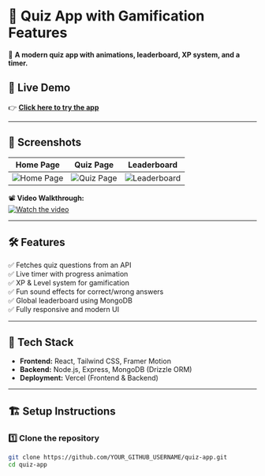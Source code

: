 # 🎯 Quiz App with Gamification Features  

🚀 **A modern quiz app with animations, leaderboard, XP system, and a timer.**  

## 🌟 Live Demo  
👉 **[Click here to try the app](https://quiz-assignment-two.vercel.app/)**  

---

## 📸 Screenshots  
| Home Page | Quiz Page | Leaderboard |
|-----------|----------|-------------|
| ![Home Page](public/screenshot1.png) | ![Quiz Page](public/screenshot2.png) | ![Leaderboard](public/screenshot3.png) |

📽️ **Video Walkthrough:**  
[![Watch the video](https://img.youtube.com/vi/YOUR_VIDEO_ID/0.jpg)](https://youtu.be/YOUR_VIDEO_ID)  

---

## 🛠️ Features  
✅ Fetches quiz questions from an API  
✅ Live timer with progress animation  
✅ XP & Level system for gamification  
✅ Fun sound effects for correct/wrong answers  
✅ Global leaderboard using MongoDB  
✅ Fully responsive and modern UI  

---

## 🚀 Tech Stack  
- **Frontend:** React, Tailwind CSS, Framer Motion  
- **Backend:** Node.js, Express, MongoDB (Drizzle ORM)  
- **Deployment:** Vercel (Frontend & Backend)  

---

## 🏗️ Setup Instructions  

### 1️⃣ Clone the repository  
```bash
git clone https://github.com/YOUR_GITHUB_USERNAME/quiz-app.git
cd quiz-app
